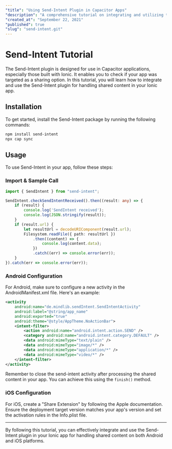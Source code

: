 ```yaml
---
"title": "Using Send-Intent Plugin in Capacitor Apps"
"description": "A comprehensive tutorial on integrating and utilizing the Send-Intent Capacitor plugin in Ionic applications for sharing content between Android and iOS platforms."
"created_at": "September 22, 2021"
"published": true
"slug": "send-intent.git"
---
```


# Send-Intent Tutorial

The Send-Intent plugin is designed for use in Capacitor applications, especially those built with Ionic. It enables you to check if your app was targeted as a sharing option. In this tutorial, you will learn how to integrate and use the Send-Intent plugin for handling shared content in your Ionic app.

## Installation

To get started, install the Send-Intent package by running the following commands:

```bash
npm install send-intent
npx cap sync
```

## Usage

To use Send-Intent in your app, follow these steps:

### Import & Sample Call

```typescript
import { SendIntent } from "send-intent";

SendIntent.checkSendIntentReceived().then((result: any) => {
    if (result) {
        console.log('SendIntent received');
        console.log(JSON.stringify(result));
    }
    if (result.url) {
        let resultUrl = decodeURIComponent(result.url);
        Filesystem.readFile({ path: resultUrl })
            .then((content) => {
                console.log(content.data);
            })
            .catch((err) => console.error(err));
    }
}).catch(err => console.error(err));
```

### Android Configuration

For Android, make sure to configure a new activity in the AndroidManifest.xml file. Here's an example:

```xml
<activity
    android:name="de.mindlib.sendIntent.SendIntentActivity"
    android:label="@string/app_name"
    android:exported="true"
    android:theme="@style/AppTheme.NoActionBar">
    <intent-filter>
        <action android:name="android.intent.action.SEND" />
        <category android:name="android.intent.category.DEFAULT" />
        <data android:mimeType="text/plain" />
        <data android:mimeType="image/*" />
        <data android:mimeType="application/*" />
        <data android:mimeType="video/*" />
    </intent-filter>
</activity>
```

Remember to close the send-intent activity after processing the shared content in your app. You can achieve this using the `finish()` method.

### iOS Configuration

For iOS, create a "Share Extension" by following the Apple documentation. Ensure the deployment target version matches your app's version and set the activation rules in the Info.plist file.

---

By following this tutorial, you can effectively integrate and use the Send-Intent plugin in your Ionic app for handling shared content on both Android and iOS platforms.
```